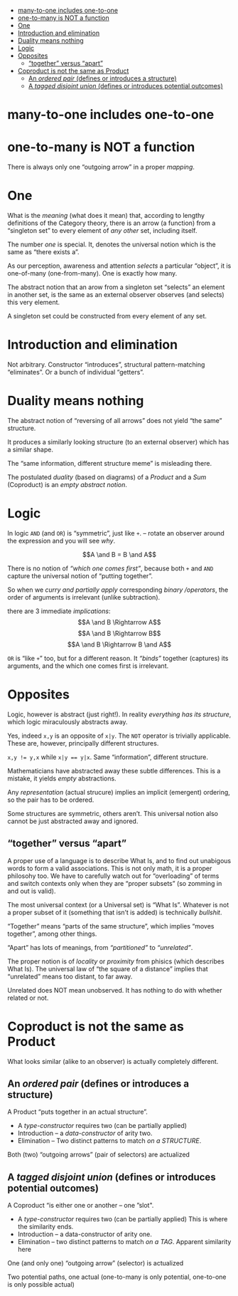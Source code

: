 - [many-to-one includes one-to-one](#org9602c54)
- [one-to-many is NOT a function](#orgcbb1148)
- [One](#org505d4be)
- [Introduction and elimination](#org8ff28f3)
- [Duality means nothing](#org8d635e5)
- [Logic](#org9876323)
- [Opposites](#orgdeb1ef0)
  - [&ldquo;together&rdquo; versus &ldquo;apart&rdquo;](#orgaab6788)
- [Coproduct is not the same as Product](#orgad5b55c)
  - [An *ordered pair* (defines or introduces a structure)](#orgd063954)
  - [A *tagged disjoint union* (defines or introduces potential outcomes)](#orgbf5d365)



<a id="org9602c54"></a>

# many-to-one includes one-to-one


<a id="orgcbb1148"></a>

# one-to-many is NOT a function

There is always only one &ldquo;outgoing arrow&rdquo; in a proper *mapping*.


<a id="org505d4be"></a>

# One

What is the *meaning* (what does it mean) that, according to lengthy definitions of the Category theory, there is an arrow (a function) from a &ldquo;singleton set&rdquo; to every element of *any other* set, including itself.

The number *one* is special. It, denotes the universal notion which is the same as &ldquo;there exists a&rdquo;.

As our perception, awareness and attention *selects* a particular &ldquo;object&rdquo;, it is one-of-many (one-from-many). One is exactly how many.

The abstract notion that an arow from a singleton set &ldquo;selects&rdquo; an element in another set, is the same as an external observer observes (and selects) this very element.

A singleton set could be constructed from every element of any set.


<a id="org8ff28f3"></a>

# Introduction and elimination

Not arbitrary. Constructor &ldquo;introduces&rdquo;, structural pattern-matching &ldquo;eliminates&rdquo;. Or a bunch of individual &ldquo;getters&rdquo;.


<a id="org8d635e5"></a>

# Duality means nothing

The abstract notion of &ldquo;reversing of all arrows&rdquo; does not yield &ldquo;the same&rdquo; structure.

It produces a similarly looking structure (to an external observer) which has a similar shape.

The &ldquo;same information, different structure meme&rdquo; is misleading there.

The postulated *duality* (based on diagrams) of a *Product* and a *Sum* (Coproduct) is an *empty abstract notion*.


<a id="org9876323"></a>

# Logic

In logic `AND` (and `OR`) is &ldquo;symmetric&rdquo;, just like `+`. &#x2013; rotate an observer around the expression and you will see *why*.

$$A \and B = B \and A$$

There is no notion of *&ldquo;which one comes first&rdquo;*, because both `+` and `AND` capture the universal notion of &ldquo;putting together&rdquo;.

So when we *curry and partially apply* corresponding *binary /operators*, the order of arguments is irrelevant (unlike subtraction).

there are 3 immediate *implications*: $$A \and B \Rightarrow A$$ $$A \and B \Rightarrow B$$ $$A \and B \Rightarrow B \and A$$

`OR` is &ldquo;like `+`&rdquo; too, but for a different reason. It *&ldquo;binds&rdquo;* together (captures) its arguments, and the which one comes first is irrelevant.


<a id="orgdeb1ef0"></a>

# Opposites

Logic, however is abstract (just right!). In reality *everything has its structure*, which logic miraculously abstracts away.

Yes, indeed `x,y` is an opposite of `x|y`. The `NOT` operator is trivially applicable. These are, however, principally different structures.

`x,y != y,x` while `x|y == y|x`. Same &ldquo;information&rdquo;, different structure.

Mathematicians have abstracted away these subtle differences. This is a mistake, it yields *empty* abstractions.

Any *representation* (actual strucure) implies an implicit (emergent) ordering, so the pair has to be ordered.

Some structures are symmetric, others aren&rsquo;t. This universal notion also cannot be just abstracted away and ignored.


<a id="orgaab6788"></a>

## &ldquo;together&rdquo; versus &ldquo;apart&rdquo;

A proper use of a language is to describe What Is, and to find out unabigous words to form a valid associations. This is not only math, it is a proper philosohy too. We have to carefully watch out for &ldquo;overloading&rdquo; of terms and switch contexts only when they are &ldquo;proper subsets&rdquo; (so zomming in and out is valid).

The most universal context (or a Universal set) is &ldquo;What Is&rdquo;. Whatever is not a proper subset of it (something that isn&rsquo;t is added) is technically *bullshit*.

&ldquo;Together&rdquo; means &ldquo;parts of the same structure&rdquo;, which implies &ldquo;moves together&rdquo;, among other things.

&ldquo;Apart&rdquo; has lots of meanings, from *&ldquo;partitioned&rdquo;* to *&ldquo;unrelated&rdquo;*.

The proper notion is of *locality* or *proximity* from phisics (which describes What Is). The universal law of &ldquo;the square of a distance&rdquo; implies that &ldquo;unrelated&rdquo; means too distant, to far away.

Unrelated does NOT mean unobserved. It has nothing to do with whether related or not.


<a id="orgad5b55c"></a>

# Coproduct is not the same as Product

What looks similar (alike to an observer) is actually completely different.


<a id="orgd063954"></a>

## An *ordered pair* (defines or introduces a structure)

A Product &ldquo;puts together in an actual structure&rdquo;.

-   A *type-constructor* requires two (can be partially applied)
-   Introduction &#x2013; a *data-constructor* of arity two.
-   Elimination &#x2013; Two distinct patterns to match *on a STRUCTURE*.

Both (two) &ldquo;outgoing arrows&rdquo; (pair of selectors) are actualized


<a id="orgbf5d365"></a>

## A *tagged disjoint union* (defines or introduces potential outcomes)

A Coproduct &ldquo;is either one or another &#x2013; one &rdquo;slot".

-   A *type-constructor* requires two (can be partially applied) This is where the similarity ends.
-   Introduction &#x2013; a data-constructor of arity one.
-   Elimination &#x2013; two distinct patterns to match *on a TAG*. Apparent similarity here

One (and only one) &ldquo;outgoing arrow&rdquo; (selector) is actualized

Two potential paths, one actual (one-to-many is only potential, one-to-one is only possible actual)

